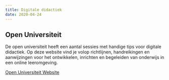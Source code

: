 ```yaml
---
title: Digitale didactiek
date: 2020-04-24
---
```


## Open Universiteit
De open universiteit heeft een aantal sessies met handige tips voor digitale didactiek. Op deze website vind je volop richtlijnen, handreikingen en aanwijzingen voor het ontwikkelen, inrichten en begeleiden van onderwijs in een online leeromgeving.

[Open Universiteit Website](https://www.ou.nl/web/ddguide)
